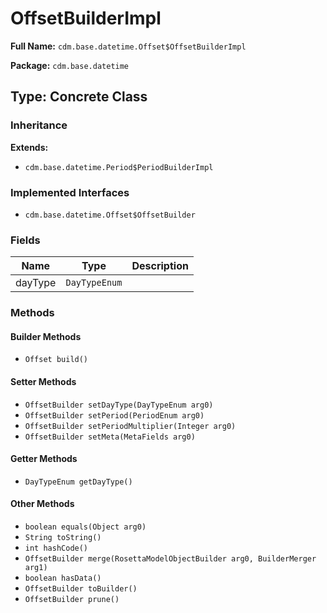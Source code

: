 # OffsetBuilderImpl

**Full Name:** `cdm.base.datetime.Offset$OffsetBuilderImpl`

**Package:** `cdm.base.datetime`

## Type: Concrete Class

### Inheritance

**Extends:**
- `cdm.base.datetime.Period$PeriodBuilderImpl`

### Implemented Interfaces

- `cdm.base.datetime.Offset$OffsetBuilder`

### Fields

| Name | Type | Description |
|------|------|-------------|
| dayType | `DayTypeEnum` |  |

### Methods

#### Builder Methods

- `Offset build()`

#### Setter Methods

- `OffsetBuilder setDayType(DayTypeEnum arg0)`
- `OffsetBuilder setPeriod(PeriodEnum arg0)`
- `OffsetBuilder setPeriodMultiplier(Integer arg0)`
- `OffsetBuilder setMeta(MetaFields arg0)`

#### Getter Methods

- `DayTypeEnum getDayType()`

#### Other Methods

- `boolean equals(Object arg0)`
- `String toString()`
- `int hashCode()`
- `OffsetBuilder merge(RosettaModelObjectBuilder arg0, BuilderMerger arg1)`
- `boolean hasData()`
- `OffsetBuilder toBuilder()`
- `OffsetBuilder prune()`


